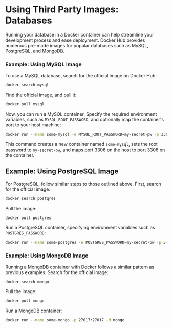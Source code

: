# Using Third Party Images: Databases

Running your database in a Docker container can help streamline your development process and ease deployment. Docker Hub provides numerous pre-made images for popular databases such as MySQL, PostgreSQL, and MongoDB.

### Example: Using MySQL Image

To use a MySQL database, search for the official image on Docker Hub:

```bash
docker search mysql
```

Find the official image, and pull it:

```bash
docker pull mysql
```

Now, you can run a MySQL container. Specify the required environment variables, such as `MYSQL_ROOT_PASSWORD`, and optionally map the container's port to your host machine:

```bash
docker run --name some-mysql -e MYSQL_ROOT_PASSWORD=my-secret-pw -p 3306:3306 -d mysql
```

This command creates a new container named `some-mysql`, sets the root password to `my-secret-pw`, and maps port 3306 on the host to port 3306 on the container.

## Example: Using PostgreSQL Image

For PostgreSQL, follow similar steps to those outlined above. First, search for the official image:

```bash
docker search postgres
```

Pull the image:

```bash
docker pull postgres
```

Run a PostgreSQL container, specifying environment variables such as `POSTGRES_PASSWORD`:

```bash
docker run --name some-postgres -e POSTGRES_PASSWORD=my-secret-pw -p 5432:5432 -d postgres
```

### Example: Using MongoDB Image

Running a MongoDB container with Docker follows a similar pattern as previous examples. Search for the official image:

```bash
docker search mongo
```

Pull the image:

```bash
docker pull mongo
```

Run a MongoDB container:

```bash
docker run --name some-mongo -p 27017:27017 -d mongo
```